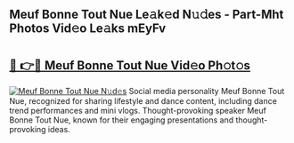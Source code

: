## Meuf Bonne Tout Nue Le𝚊k𝚎d N𝚞𝚍es - Part-Mht Photos Vid𝚎o Le𝚊ks mEyFv

# <h2><a href="http://fb8cdmh.evod.top/?m=Meuf+Bonne+Tout+Nue">🔗 👉🔴 Meuf Bonne Tout Nue Vid𝚎o Ph𝚘t𝚘s</a></h2>

[![Meuf Bonne Tout Nue N𝚞d𝚎s](https://i.imgur.com/8V9OHl7.gif)](http://fb8cdmh.evod.top/?m=Meuf+Bonne+Tout+Nue)
Social media personality Meuf Bonne Tout Nue, recognized for sharing lifestyle and dance content, including dance trend performances and mini vlogs. Thought-provoking speaker Meuf Bonne Tout Nue, known for their engaging presentations and thought-provoking ideas. 
